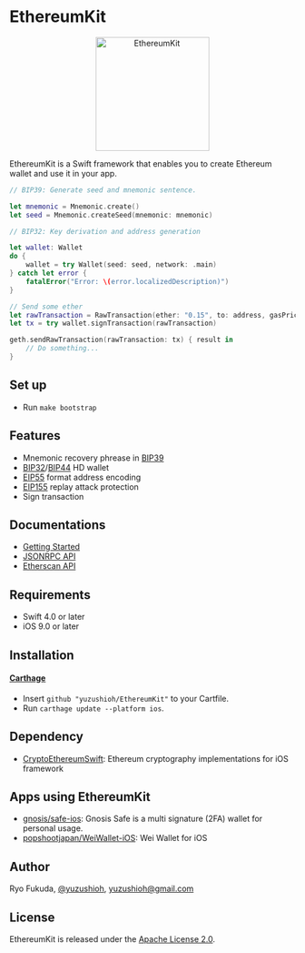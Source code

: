 # EthereumKit

<p align="center"><img src="https://s33.postimg.cc/fzlnx0cvz/image.png" alt="EthereumKit" height="200px"></p>

EthereumKit is a Swift framework that enables you to create Ethereum wallet and use it in your app.

```swift
// BIP39: Generate seed and mnemonic sentence.

let mnemonic = Mnemonic.create()
let seed = Mnemonic.createSeed(mnemonic: mnemonic)

// BIP32: Key derivation and address generation

let wallet: Wallet
do {
    wallet = try Wallet(seed: seed, network: .main)
} catch let error {
    fatalError("Error: \(error.localizedDescription)")
}

// Send some ether
let rawTransaction = RawTransaction(ether: "0.15", to: address, gasPrice: Converter.toWei(GWei: 10), gasLimit: 21000, nonce: 0)
let tx = try wallet.signTransaction(rawTransaction)

geth.sendRawTransaction(rawTransaction: tx) { result in 
    // Do something...
}
```

## Set up

- Run `make bootstrap`

## Features
- Mnemonic recovery phrease in [BIP39](https://github.com/bitcoin/bips/blob/master/bip-0039.mediawiki)
- [BIP32](https://github.com/bitcoin/bips/blob/master/bip-0032.mediawiki)/[BIP44](https://github.com/bitcoin/bips/blob/master/bip-0044.mediawiki) HD wallet
- [EIP55](https://github.com/ethereum/EIPs/blob/master/EIPS/eip-55.md) format address encoding
- [EIP155](https://github.com/ethereum/EIPs/blob/master/EIPS/eip-155.md) replay attack protection
- Sign transaction

## Documentations

- [Getting Started](Documentation/GettingStarted.md)
- [JSONRPC API](Documentation/JSONRPC.md)
- [Etherscan API](Documentation/Etherscan.md)

## Requirements

- Swift 4.0 or later
- iOS 9.0 or later

## Installation
#### [Carthage](https://github.com/Carthage/Carthage)

- Insert `github "yuzushioh/EthereumKit"` to your Cartfile.
- Run `carthage update --platform ios`.

## Dependency

- [CryptoEthereumSwift](https://github.com/yuzushioh/CryptoEthereumSwift): Ethereum cryptography implementations for iOS framework

## Apps using EthereumKit

- [gnosis/safe-ios](https://github.com/gnosis/safe-ios): Gnosis Safe is a multi signature (2FA) wallet for personal usage.
- [popshootjapan/WeiWallet-iOS](https://github.com/popshootjapan/WeiWallet-iOS): Wei Wallet for iOS
## Author

Ryo Fukuda, [@yuzushioh](https://twitter.com/yuzushioh), yuzushioh@gmail.com


## License
EthereumKit is released under the [Apache License 2.0](LICENSE.md).
